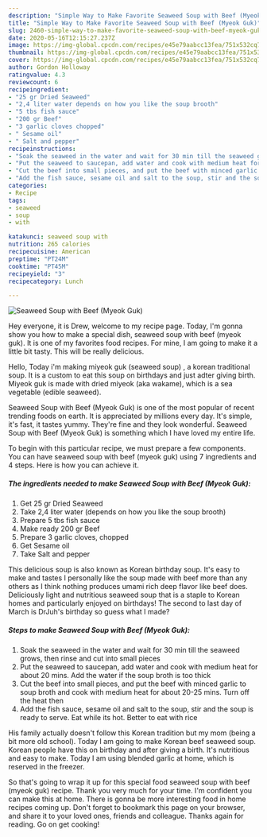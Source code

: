 ```yaml
---
description: "Simple Way to Make Favorite Seaweed Soup with Beef (Myeok Guk)"
title: "Simple Way to Make Favorite Seaweed Soup with Beef (Myeok Guk)"
slug: 2460-simple-way-to-make-favorite-seaweed-soup-with-beef-myeok-guk
date: 2020-05-16T12:15:27.237Z
image: https://img-global.cpcdn.com/recipes/e45e79aabcc13fea/751x532cq70/seaweed-soup-with-beef-myeok-guk-recipe-main-photo.jpg
thumbnail: https://img-global.cpcdn.com/recipes/e45e79aabcc13fea/751x532cq70/seaweed-soup-with-beef-myeok-guk-recipe-main-photo.jpg
cover: https://img-global.cpcdn.com/recipes/e45e79aabcc13fea/751x532cq70/seaweed-soup-with-beef-myeok-guk-recipe-main-photo.jpg
author: Gordon Holloway
ratingvalue: 4.3
reviewcount: 6
recipeingredient:
- "25 gr Dried Seaweed"
- "2,4 liter water depends on how you like the soup brooth"
- "5 tbs fish sauce"
- "200 gr Beef"
- "3 garlic cloves chopped"
- " Sesame oil"
- " Salt and pepper"
recipeinstructions:
- "Soak the seaweed in the water and wait for 30 min till the seaweed grows, then rinse and cut into small pieces"
- "Put the seaweed to saucepan, add water and cook with medium heat for about 20 mins. Add the water if the soup broth is too thick"
- "Cut the beef into small pieces, and put the beef with minced garlic to soup broth and cook with medium heat for about 20-25 mins. Turn off the heat then"
- "Add the fish sauce, sesame oil and salt to the soup, stir and the soup is ready to serve. Eat while its hot. Better to eat with rice"
categories:
- Recipe
tags:
- seaweed
- soup
- with

katakunci: seaweed soup with 
nutrition: 265 calories
recipecuisine: American
preptime: "PT24M"
cooktime: "PT45M"
recipeyield: "3"
recipecategory: Lunch

---
```



![Seaweed Soup with Beef (Myeok Guk)](https://img-global.cpcdn.com/recipes/e45e79aabcc13fea/751x532cq70/seaweed-soup-with-beef-myeok-guk-recipe-main-photo.jpg)

Hey everyone, it is Drew, welcome to my recipe page. Today, I'm gonna show you how to make a special dish, seaweed soup with beef (myeok guk). It is one of my favorites food recipes. For mine, I am going to make it a little bit tasty. This will be really delicious.

Hello, Today i&#39;m making miyeok guk (seaweed soup) , a korean traditional soup. It is a custom to eat this soup on birthdays and just adter giving birth. Miyeok guk is made with dried miyeok (aka wakame), which is a sea vegetable (edible seaweed).

Seaweed Soup with Beef (Myeok Guk) is one of the most popular of recent trending foods on earth. It is appreciated by millions every day. It's simple, it's fast, it tastes yummy. They're fine and they look wonderful. Seaweed Soup with Beef (Myeok Guk) is something which I have loved my entire life.


To begin with this particular recipe, we must prepare a few components. You can have seaweed soup with beef (myeok guk) using 7 ingredients and 4 steps. Here is how you can achieve it.

<!--inarticleads1-->

##### The ingredients needed to make Seaweed Soup with Beef (Myeok Guk):

1. Get 25 gr Dried Seaweed
1. Take 2,4 liter water (depends on how you like the soup brooth)
1. Prepare 5 tbs fish sauce
1. Make ready 200 gr Beef
1. Prepare 3 garlic cloves, chopped
1. Get  Sesame oil
1. Take  Salt and pepper


This delicious soup is also known as Korean birthday soup. It&#39;s easy to make and tastes I personally like the soup made with beef more than any others as I think nothing produces umami rich deep flavor like beef does. Deliciously light and nutritious seaweed soup that is a staple to Korean homes and particularly enjoyed on birthdays! The second to last day of March is DrJuh&#39;s birthday so guess what I made? 

<!--inarticleads2-->

##### Steps to make Seaweed Soup with Beef (Myeok Guk):

1. Soak the seaweed in the water and wait for 30 min till the seaweed grows, then rinse and cut into small pieces
1. Put the seaweed to saucepan, add water and cook with medium heat for about 20 mins. Add the water if the soup broth is too thick
1. Cut the beef into small pieces, and put the beef with minced garlic to soup broth and cook with medium heat for about 20-25 mins. Turn off the heat then
1. Add the fish sauce, sesame oil and salt to the soup, stir and the soup is ready to serve. Eat while its hot. Better to eat with rice


His family actually doesn&#39;t follow this Korean tradition but my mom (being a bit more old school). Today I am going to make Korean beef seaweed soup. Korean people have this on birthday and after giving a birth. It&#39;s nutritious and easy to make. Today I am using blended garlic at home, which is reserved in the freezer. 

So that's going to wrap it up for this special food seaweed soup with beef (myeok guk) recipe. Thank you very much for your time. I'm confident you can make this at home. There is gonna be more interesting food in home recipes coming up. Don't forget to bookmark this page on your browser, and share it to your loved ones, friends and colleague. Thanks again for reading. Go on get cooking!
